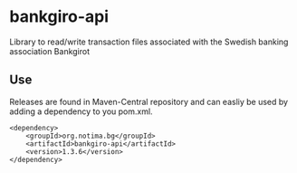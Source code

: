 # bankgiro-api
Library to read/write transaction files associated with the Swedish banking association Bankgirot

## Use

Releases are found in Maven-Central repository and can easliy be used by adding a dependency to you pom.xml.

    <dependency>
        <groupId>org.notima.bg</groupId>
        <artifactId>bankgiro-api</artifactId>
        <version>1.3.6</version>
    </dependency>
